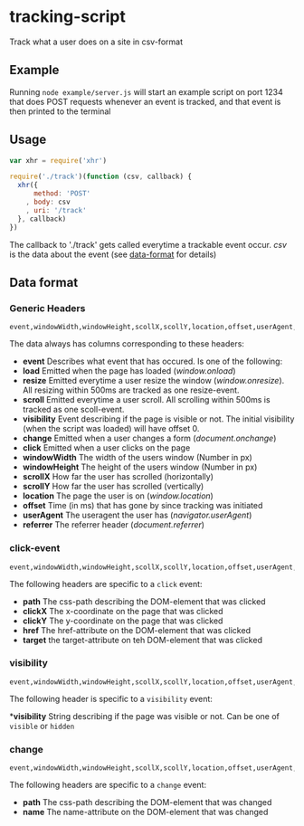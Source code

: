 # tracking-script

Track what a user does on a site in csv-format

## Example

Running `node example/server.js` will start an example script on port 1234 that does POST requests whenever an event is tracked, and that event is then printed to the terminal

## Usage

```js
var xhr = require('xhr')

require('./track')(function (csv, callback) {
  xhr({
      method: 'POST'
    , body: csv
    , uri: '/track'
  }, callback)
})
```

The callback to './track' gets called everytime a trackable event occur. _csv_ is the data about the event (see [data-format](#data-format) for details)

## Data format

### Generic Headers

```
event,windowWidth,windowHeight,scollX,scollY,location,offset,userAgent,referrer
```

The data always has columns corresponding to these headers:

* __event__ Describes what event that has occured. Is one of the following:
 * __load__ Emitted when the page has loaded (_window.onload_)
 * __resize__ Emitted everytime a user resize the window (_window.onresize_). All resizing within 500ms are tracked as one resize-event.
 * __scroll__ Emitted everytime a user scroll. All scrolling within 500ms is tracked as one scoll-event.
 * __visibility__ Event describing if the page is visible or not. The initial visibility (when the script was loaded) will have offset 0.
 * __change__ Emitted when a user changes a form (_document.onchange_)
 * __click__ Emitted when a user clicks on the page
* __windowWidth__ The width of the users window (Number in px)
* __windowHeight__ The height of the users window (Number in px)
* __scrollX__ How far the user has scrolled (horizontally)
* __scrollY__ How far the user has scrolled (vertically)
* __location__ The page the user is on (_window.location_)
* __offset__ Time (in ms) that has gone by since tracking was initiated
* __userAgent__ The useragent the user has (_navigator.userAgent_)
* __referrer__ The referrer header (_document.referrer_)

### click-event

```
event,windowWidth,windowHeight,scollX,scollY,location,offset,userAgent,referrer,path,clickX,clickY,href,target
```
The following headers are specific to a `click` event:

* __path__ The css-path describing the DOM-element that was clicked
* __clickX__ The x-coordinate on the page that was clicked
* __clickY__ The y-coordinate on the page that was clicked
* __href__ The href-attribute on the DOM-element that was clicked
* __target__ the target-attribute on teh DOM-element that was clicked

### visibility

```
event,windowWidth,windowHeight,scollX,scollY,location,offset,userAgent,referrer,visibility
```

The following header is specific to a `visibility` event:

*__visibility__ String describing if the page was visible or not. Can be one of `visible` or `hidden`

### change

```
event,windowWidth,windowHeight,scollX,scollY,location,offset,userAgent,referrer,path,name
```

The following headers are specific to a `change` event:

* __path__ The css-path describing the DOM-element that was changed
* __name__ The name-attribute on the DOM-element that was changed
